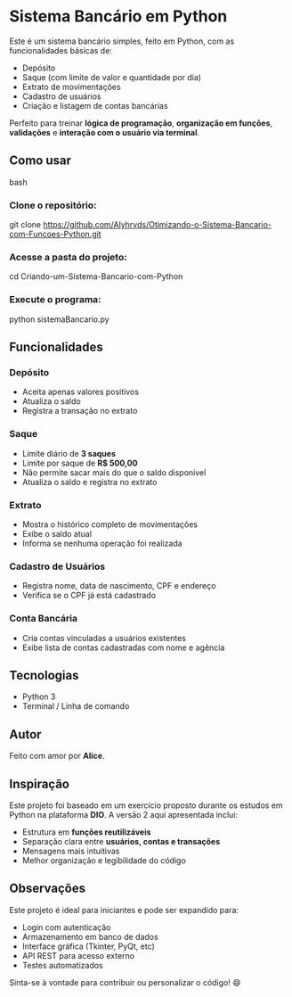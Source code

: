 # Sistema Bancário em Python

Este é um sistema bancário simples, feito em Python, com as funcionalidades básicas de:

- Depósito
- Saque (com limite de valor e quantidade por dia)
- Extrato de movimentações
- Cadastro de usuários
- Criação e listagem de contas bancárias

Perfeito para treinar **lógica de programação**, **organização em funções**, **validações** e **interação com o usuário via terminal**.


## Como usar

bash
### Clone o repositório:
git clone https://github.com/Alyhrvds/Otimizando-o-Sistema-Bancario-com-Funcoes-Python.git

### Acesse a pasta do projeto:
cd Criando-um-Sistema-Bancario-com-Python

### Execute o programa:
python sistemaBancario.py


## Funcionalidades

### Depósito

* Aceita apenas valores positivos
* Atualiza o saldo
* Registra a transação no extrato

### Saque

* Limite diário de **3 saques**
* Limite por saque de **R\$ 500,00**
* Não permite sacar mais do que o saldo disponível
* Atualiza o saldo e registra no extrato

### Extrato

* Mostra o histórico completo de movimentações
* Exibe o saldo atual
* Informa se nenhuma operação foi realizada

### Cadastro de Usuários

* Registra nome, data de nascimento, CPF e endereço
* Verifica se o CPF já está cadastrado

### Conta Bancária

* Cria contas vinculadas a usuários existentes
* Exibe lista de contas cadastradas com nome e agência


## Tecnologias

* Python 3
* Terminal / Linha de comando

## Autor

Feito com amor por **Alice**.

## Inspiração

Este projeto foi baseado em um exercício proposto durante os estudos em Python na plataforma **DIO**.
A versão 2 aqui apresentada inclui:

* Estrutura em **funções reutilizáveis**
* Separação clara entre **usuários, contas e transações**
* Mensagens mais intuitivas
* Melhor organização e legibilidade do código

## Observações

Este projeto é ideal para iniciantes e pode ser expandido para:

* Login com autenticação
* Armazenamento em banco de dados
* Interface gráfica (Tkinter, PyQt, etc)
* API REST para acesso externo
* Testes automatizados

Sinta-se à vontade para contribuir ou personalizar o código! 😄

